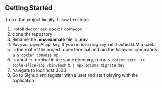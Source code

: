 ## Getting Started
To run the project locally, follow the steps:
1. Install docker and docker compose
2. clone the repository
3. Rename the **.env.example** file to **.env**
4. Put your openAI api key, if you're not using any self hosted LLM model.
5. In the root of the project, open terminal and run the following commands
    a. `$ docker compose up`
6. In another terminal in the same directory, run
    a. `$ docker exec -it apple-slice-app /bin/bash`
    b. `$ npx prisma migrate dev`
7. Navigate to localhost:3000
8. Go to Signup and register with a user and start playing with the application